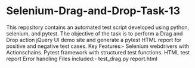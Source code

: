 # Selenium-Drag-and-Drop-Task-13
 This repository contains an automated test script developed using python, selenium, and pytest.
 The objective of the task is to perform a Drag and Drop action jQuery UI demo site and generate a pytest HTML report for positive and negative test cases.
 Key Features:-
 Selenium webdrivers with Actionschains.
 Pytest framework with structured test functions.
 HTML test report
 Error handling
 Files included:-
 test_drag.py
 report.html
